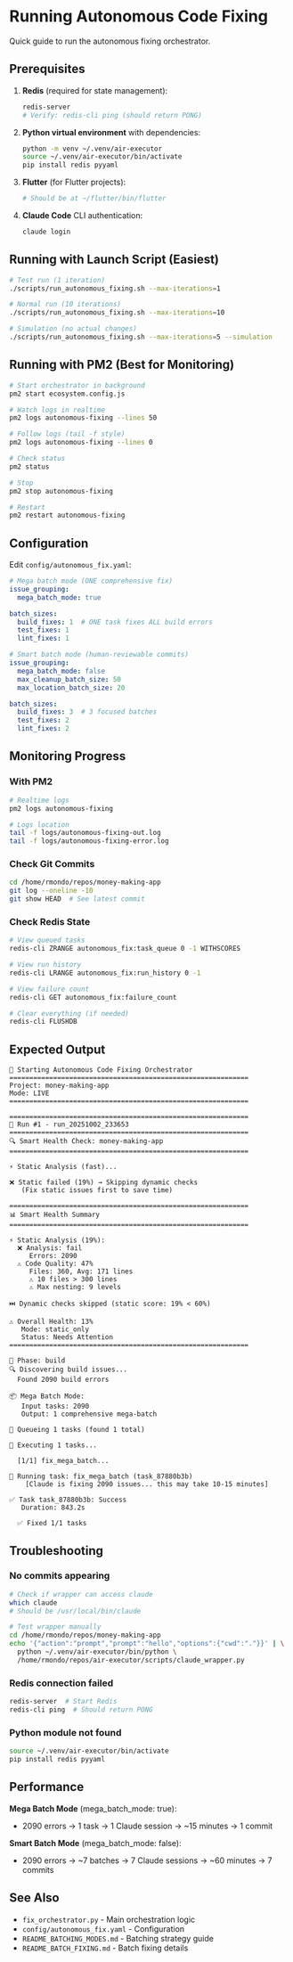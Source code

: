 # Running Autonomous Code Fixing

Quick guide to run the autonomous fixing orchestrator.

## Prerequisites

1. **Redis** (required for state management):
   ```bash
   redis-server
   # Verify: redis-cli ping (should return PONG)
   ```

2. **Python virtual environment** with dependencies:
   ```bash
   python -m venv ~/.venv/air-executor
   source ~/.venv/air-executor/bin/activate
   pip install redis pyyaml
   ```

3. **Flutter** (for Flutter projects):
   ```bash
   # Should be at ~/flutter/bin/flutter
   ```

4. **Claude Code** CLI authentication:
   ```bash
   claude login
   ```

## Running with Launch Script (Easiest)

```bash
# Test run (1 iteration)
./scripts/run_autonomous_fixing.sh --max-iterations=1

# Normal run (10 iterations)
./scripts/run_autonomous_fixing.sh --max-iterations=10

# Simulation (no actual changes)
./scripts/run_autonomous_fixing.sh --max-iterations=5 --simulation
```

## Running with PM2 (Best for Monitoring)

```bash
# Start orchestrator in background
pm2 start ecosystem.config.js

# Watch logs in realtime
pm2 logs autonomous-fixing --lines 50

# Follow logs (tail -f style)
pm2 logs autonomous-fixing --lines 0

# Check status
pm2 status

# Stop
pm2 stop autonomous-fixing

# Restart
pm2 restart autonomous-fixing
```

## Configuration

Edit `config/autonomous_fix.yaml`:

```yaml
# Mega batch mode (ONE comprehensive fix)
issue_grouping:
  mega_batch_mode: true

batch_sizes:
  build_fixes: 1  # ONE task fixes ALL build errors
  test_fixes: 1
  lint_fixes: 1

# Smart batch mode (human-reviewable commits)
issue_grouping:
  mega_batch_mode: false
  max_cleanup_batch_size: 50
  max_location_batch_size: 20

batch_sizes:
  build_fixes: 3  # 3 focused batches
  test_fixes: 2
  lint_fixes: 2
```

## Monitoring Progress

### With PM2
```bash
# Realtime logs
pm2 logs autonomous-fixing

# Logs location
tail -f logs/autonomous-fixing-out.log
tail -f logs/autonomous-fixing-error.log
```

### Check Git Commits
```bash
cd /home/rmondo/repos/money-making-app
git log --oneline -10
git show HEAD  # See latest commit
```

### Check Redis State
```bash
# View queued tasks
redis-cli ZRANGE autonomous_fix:task_queue 0 -1 WITHSCORES

# View run history
redis-cli LRANGE autonomous_fix:run_history 0 -1

# View failure count
redis-cli GET autonomous_fix:failure_count

# Clear everything (if needed)
redis-cli FLUSHDB
```

## Expected Output

```
🚀 Starting Autonomous Code Fixing Orchestrator
============================================================
Project: money-making-app
Mode: LIVE
============================================================

============================================================
🔄 Run #1 - run_20251002_233653
============================================================
🔍 Smart Health Check: money-making-app
============================================================

⚡ Static Analysis (fast)...

❌ Static failed (19%) → Skipping dynamic checks
   (Fix static issues first to save time)

============================================================
📊 Smart Health Summary
============================================================

⚡ Static Analysis (19%):
  ❌ Analysis: fail
     Errors: 2090
  ⚠️ Code Quality: 47%
     Files: 360, Avg: 171 lines
     ⚠️ 10 files > 300 lines
     ⚠️ Max nesting: 9 levels

⏭️ Dynamic checks skipped (static score: 19% < 60%)

⚠️ Overall Health: 13%
   Mode: static_only
   Status: Needs Attention
============================================================

📍 Phase: build
🔍 Discovering build issues...
  Found 2090 build errors

📦 Mega Batch Mode:
   Input tasks: 2090
   Output: 1 comprehensive mega-batch

📝 Queueing 1 tasks (found 1 total)

🔨 Executing 1 tasks...

  [1/1] fix_mega_batch...

🚀 Running task: fix_mega_batch (task_87880b3b)
    [Claude is fixing 2090 issues... this may take 10-15 minutes]

✅ Task task_87880b3b: Success
   Duration: 843.2s

  ✅ Fixed 1/1 tasks
```

## Troubleshooting

### No commits appearing
```bash
# Check if wrapper can access claude
which claude
# Should be /usr/local/bin/claude

# Test wrapper manually
cd /home/rmondo/repos/money-making-app
echo '{"action":"prompt","prompt":"hello","options":{"cwd":"."}}' | \
  python ~/.venv/air-executor/bin/python \
  /home/rmondo/repos/air-executor/scripts/claude_wrapper.py
```

### Redis connection failed
```bash
redis-server  # Start Redis
redis-cli ping  # Should return PONG
```

### Python module not found
```bash
source ~/.venv/air-executor/bin/activate
pip install redis pyyaml
```

## Performance

**Mega Batch Mode** (mega_batch_mode: true):
- 2090 errors → 1 task → 1 Claude session → ~15 minutes → 1 commit

**Smart Batch Mode** (mega_batch_mode: false):
- 2090 errors → ~7 batches → 7 Claude sessions → ~60 minutes → 7 commits

## See Also

- `fix_orchestrator.py` - Main orchestration logic
- `config/autonomous_fix.yaml` - Configuration
- `README_BATCHING_MODES.md` - Batching strategy guide
- `README_BATCH_FIXING.md` - Batch fixing details
